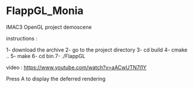 # FlappGL_Monia
IMAC3 OpenGL project demoscene

instructions : 

1- download the archive
2- go to the project directory
3- cd build
4- cmake ..
5- make
6- cd bin
7- ./FlappGL 

video : https://www.youtube.com/watch?v=aACwUTN7l1Y

Press A to display the deferred rendering
